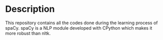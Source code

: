 # Description

This repository contains all the codes done during the learning process of spaCy. spaCy is a NLP module developed with CPython which makes it more robust than nltk. 


